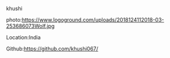 khushi

photo:https://www.logoground.com/uploads/2018124112018-03-253686073Wolf.jpg

Location:India

Github:https://github.com/khushi067/
